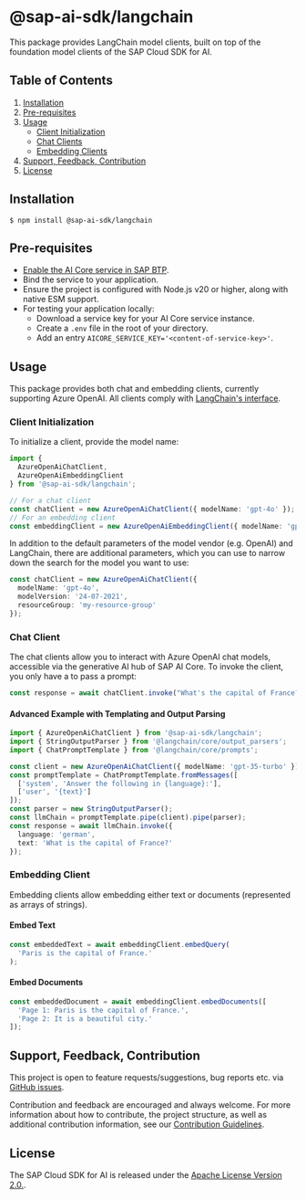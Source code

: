 # @sap-ai-sdk/langchain

This package provides LangChain model clients, built on top of the foundation model clients of the SAP Cloud SDK for AI.

## Table of Contents

1. [Installation](#installation)
2. [Pre-requisites](#pre-requisites)
3. [Usage](#usage)
   - [Client Initialization](#client-initialization)
   - [Chat Clients](#chat-clients)
   - [Embedding Clients](#embedding-clients)
4. [Support, Feedback, Contribution](#support-feedback-contribution)
5. [License](#license)

## Installation

```
$ npm install @sap-ai-sdk/langchain
```

## Pre-requisites

- [Enable the AI Core service in SAP BTP](https://help.sap.com/docs/sap-ai-core/sap-ai-core-service-guide/initial-setup).
- Bind the service to your application.
- Ensure the project is configured with Node.js v20 or higher, along with native ESM support.
- For testing your application locally:
  - Download a service key for your AI Core service instance.
  - Create a `.env` file in the root of your directory.
  - Add an entry `AICORE_SERVICE_KEY='<content-of-service-key>'`.

## Usage

This package provides both chat and embedding clients, currently supporting Azure OpenAI.
All clients comply with [LangChain's interface](https://js.langchain.com/docs/introduction).

### Client Initialization

To initialize a client, provide the model name:

```ts
import {
  AzureOpenAiChatClient,
  AzureOpenAiEmbeddingClient
} from '@sap-ai-sdk/langchain';

// For a chat client
const chatClient = new AzureOpenAiChatClient({ modelName: 'gpt-4o' });
// For an embedding client
const embeddingClient = new AzureOpenAiEmbeddingClient({ modelName: 'gpt-4o' });
```

In addition to the default parameters of the model vendor (e.g. OpenAI) and LangChain, there are additional parameters, which you can use to narrow down the search for the model you want to use:

```ts
const chatClient = new AzureOpenAiChatClient({
  modelName: 'gpt-4o',
  modelVersion: '24-07-2021',
  resourceGroup: 'my-resource-group'
});
```

### Chat Client

The chat clients allow you to interact with Azure OpenAI chat models, accessible via the generative AI hub of SAP AI Core.
To invoke the client, you only have a to pass a prompt:

```ts
const response = await chatClient.invoke("What's the capital of France?");
```

#### Advanced Example with Templating and Output Parsing

```ts
import { AzureOpenAiChatClient } from '@sap-ai-sdk/langchain';
import { StringOutputParser } from '@langchain/core/output_parsers';
import { ChatPromptTemplate } from '@langchain/core/prompts';

const client = new AzureOpenAiChatClient({ modelName: 'gpt-35-turbo' });
const promptTemplate = ChatPromptTemplate.fromMessages([
  ['system', 'Answer the following in {language}:'],
  ['user', '{text}']
]);
const parser = new StringOutputParser();
const llmChain = promptTemplate.pipe(client).pipe(parser);
const response = await llmChain.invoke({
  language: 'german',
  text: 'What is the capital of France?'
});
```

### Embedding Client

Embedding clients allow embedding either text or documents (represented as arrays of strings).

#### Embed Text

```ts
const embeddedText = await embeddingClient.embedQuery(
  'Paris is the capital of France.'
);
```

#### Embed Documents

```ts
const embeddedDocument = await embeddingClient.embedDocuments([
  'Page 1: Paris is the capital of France.',
  'Page 2: It is a beautiful city.'
]);
```

## Support, Feedback, Contribution

This project is open to feature requests/suggestions, bug reports etc. via [GitHub issues](https://github.com/SAP/ai-sdk-js/issues).

Contribution and feedback are encouraged and always welcome. For more information about how to contribute, the project structure, as well as additional contribution information, see our [Contribution Guidelines](https://github.com/SAP/ai-sdk-js/blob/main/CONTRIBUTING.md).

## License

The SAP Cloud SDK for AI is released under the [Apache License Version 2.0.](http://www.apache.org/licenses/).
